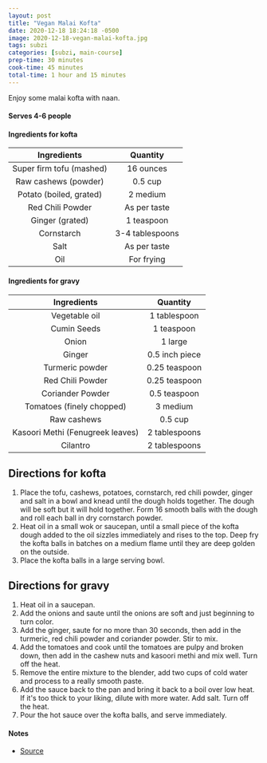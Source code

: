 ```yaml
---
layout: post
title: "Vegan Malai Kofta"
date: 2020-12-18 18:24:18 -0500
image: 2020-12-18-vegan-malai-kofta.jpg
tags: subzi
categories: [subzi, main-course]
prep-time: 30 minutes
cook-time: 45 minutes
total-time: 1 hour and 15 minutes
---
```


Enjoy some malai kofta with naan.

#### Serves 4-6 people

#### Ingredients for kofta

|        Ingredients       |     Quantity    |
|:------------------------:|:---------------:|
| Super firm tofu (mashed) |    16 ounces    |
|   Raw cashews (powder)   |     0.5 cup     |
|  Potato (boiled, grated) |     2 medium    |
|     Red Chili Powder     |   As per taste  |
|      Ginger (grated)     |    1 teaspoon   |
|        Cornstarch        | 3-4 tablespoons |
|           Salt           |   As per taste  |
|            Oil           |    For frying   |

#### Ingredients for gravy

|            Ingredients           |    Quantity    |
|:--------------------------------:|:--------------:|
|           Vegetable oil          |  1 tablespoon  |
|            Cumin Seeds           |   1 teaspoon   |
|               Onion              |     1 large    |
|              Ginger              | 0.5 inch piece |
|          Turmeric powder         |  0.25 teaspoon |
|         Red Chili Powder         |  0.25 teaspoon |
|         Coriander Powder         |  0.5 teaspoon  |
|     Tomatoes (finely chopped)    |    3 medium    |
|            Raw cashews           |     0.5 cup    |
| Kasoori Methi (Fenugreek leaves) |  2 tablespoons |
|             Cilantro             |  2 tablespoons |

## Directions for kofta

1. Place the tofu, cashews, potatoes, cornstarch, red chili powder, ginger and salt in a bowl and knead until the dough holds together. The dough will be soft but it will hold together. Form 16 smooth balls with the dough and roll each ball in dry cornstarch powder. 
2. Heat oil in a small wok or saucepan, until a small piece of the kofta dough added to the oil sizzles immediately and rises to the top. Deep fry the kofta balls in batches on a medium flame until they are deep golden on the outside.
3. Place the kofta balls in a large serving bowl.

## Directions for gravy

1. Heat oil in a saucepan.
2. Add the onions and saute until the onions are soft and just beginning to turn color.
3. Add the ginger, saute for no more than 30 seconds, then add in the turmeric, red chili powder and coriander powder. Stir to mix.
4. Add the tomatoes and cook until the tomatoes are pulpy and broken down, then add in the cashew nuts and kasoori methi and mix well. Turn off the heat.
5. Remove the entire mixture to the blender, add two cups of cold water and process to a really smooth paste.
6. Add the sauce back to the pan and bring it back to a boil over low heat. If it's too thick to your liking, dilute with more water. Add salt. Turn off the heat.
7. Pour the hot sauce over the kofta balls, and serve immediately.

#### Notes

* [Source](https://holycowvegan.net/vegan-malai-kofta-curry/)